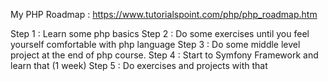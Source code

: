 My PHP Roadmap :
https://www.tutorialspoint.com/php/php_roadmap.htm

Step 1 : Learn some php basics
Step 2 : Do some exercises until you feel yourself comfortable with php language
Step 3 : Do some middle level project at the end of php course.
Step 4 : Start to Symfony Framework and learn that (1 week)
Step 5 : Do exercises and projects with that
